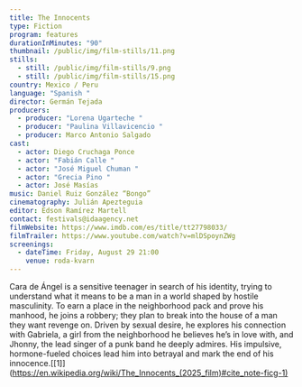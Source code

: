 ```yaml
---
title: The Innocents
type: Fiction
program: features
durationInMinutes: "90"
thumbnail: /public/img/film-stills/11.png
stills:
  - still: /public/img/film-stills/9.png
  - still: /public/img/film-stills/15.png
country: Mexico / Peru
language: "Spanish "
director: Germán Tejada
producers:
  - producer: "Lorena Ugarteche "
  - producer: "Paulina Villavicencio "
  - producer: Marco Antonio Salgado
cast:
  - actor: Diego Cruchaga Ponce
  - actor: "Fabián Calle "
  - actor: "José Miguel Chuman "
  - actor: "Grecia Pino "
  - actor: José Masías
music: Daniel Ruiz González “Bongo”
cinematography: Julián Apezteguia
editor: Edson Ramírez Martell
contact: festivals@idaagency.net
filmWebsite: https://www.imdb.com/es/title/tt27798033/
filmTrailer: https://www.youtube.com/watch?v=mlDSpoynZWg
screenings:
  - dateTime: Friday, August 29 21:00
    venue: roda-kvarn
---
```

Cara de Ángel is a sensitive teenager in search of his identity, trying to understand what it means to be a man in a world shaped by hostile masculinity. To earn a place in the neighborhood pack and prove his manhood, he joins a robbery; they plan to break into the house of a man they want revenge on. Driven by sexual desire, he explores his connection with Gabriela, a girl from the neighborhood he believes he’s in love with, and Jhonny, the lead singer of a punk band he deeply admires. His impulsive, hormone-fueled choices lead him into betrayal and mark the end of his innocence.[\[1]](https://en.wikipedia.org/wiki/The_Innocents_(2025_film)#cite_note-ficg-1)